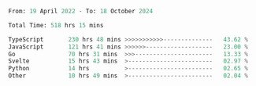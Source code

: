 <!--START_SECTION:waka-->

```py
From: 19 April 2022 - To: 18 October 2024

Total Time: 518 hrs 15 mins

TypeScript       230 hrs 48 mins >>>>>>>>>>>--------------   43.62 %
JavaScript       121 hrs 41 mins >>>>>>-------------------   23.00 %
Go               70 hrs 31 mins  >>>----------------------   13.33 %
Svelte           15 hrs 43 mins  >------------------------   02.97 %
Python           14 hrs          >------------------------   02.65 %
Other            10 hrs 49 mins  >------------------------   02.04 %
```

<!--END_SECTION:waka-->


<!-- &nbsp;<div align="center">
  [![Spotify](https://supakorn-spotify.vercel.app/api/spotify?background_color=0d1117&border_color=ffffff)](https://open.spotify.com/user/314ljfgc3h2e3vrqtbm3tq35t5zq?si=f93b8de147494e3a)  
</div>
-->



